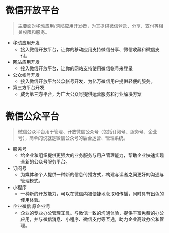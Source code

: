 # 微信开放平台
> 主要面对移动应用/网站应用开发者，为其提供微信登录、分享、支付等相关权限和服务。
* 移动应用开发
    - 接入微信开放平台，让你的移动应用支持微信分享、微信收藏和微信支付。
* 网站应用开发
    - 接入微信开放平台，让你的网站支持使用微信帐号来登录
* 公众帐号开发
    - 接入微信开放平台公众帐号开发，为亿万微信用户提供轻便的服务。
* 第三方平台开发
    - 成为第三方平台，为广大公众号提供运营服务和行业解决方案

# 微信公众平台
> 微信公众平台用于管理、开放微信公众号（包括订阅号、服务号、企业号），简单的说就是微信公众号的后台运营、管理系统。
* 服务号
    - 给企业和组织提供更强大的业务服务与用户管理能力，帮助企业快速实现全新的公众号服务平台。
* 订阅号
    - 为媒体和个人提供一种新的信息传播方式，构建与读者之间更好的沟通与管理模式。
* 小程序
    - 一种新的开放能力，可以在微信内被便捷地获取和传播，同时具有出色的使用体验。
* 企业微信 原企业号
    - 企业的专业办公管理工具。与微信一致的沟通体验，提供丰富免费的办公应用，并与微信消息、小程序、微信支付等互通，助力企业高效办公和管理。


